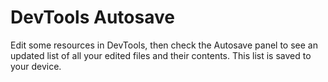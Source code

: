 # DevTools Autosave

Edit some resources in DevTools, then check the Autosave panel to see an updated list of all your edited files and their contents. This list is saved to your device.

